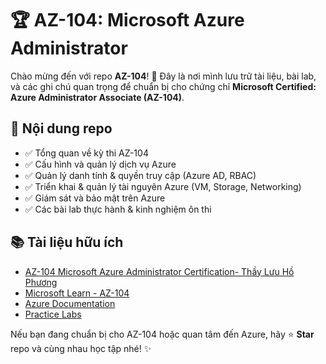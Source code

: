# 🏆 AZ-104: Microsoft Azure Administrator  

Chào mừng đến với repo **AZ-104**! 🚀 Đây là nơi mình lưu trữ tài liệu, bài lab, và các ghi chú quan trọng để chuẩn bị cho chứng chỉ **Microsoft Certified: Azure Administrator Associate (AZ-104)**.  

## 📌 Nội dung repo  
- ✅ Tổng quan về kỳ thi AZ-104  
- ✅ Cấu hình và quản lý dịch vụ Azure  
- ✅ Quản lý danh tính & quyền truy cập (Azure AD, RBAC)  
- ✅ Triển khai & quản lý tài nguyên Azure (VM, Storage, Networking)  
- ✅ Giám sát và bảo mật trên Azure  
- ✅ Các bài lab thực hành & kinh nghiệm ôn thi  

## 📚 Tài liệu hữu ích  
- [AZ-104 Microsoft Azure Administrator Certification- Thầy Lưu Hồ Phương](https://www.udemy.com/course/tim-hieu-am-may-azure-voi-chung-chi-az-104-microsoft-azure/?couponCode=ST10MT30325G2)
- [Microsoft Learn - AZ-104](https://learn.microsoft.com/en-us/certifications/exams/az-104/)  
- [Azure Documentation](https://learn.microsoft.com/en-us/azure/)  
- [Practice Labs](https://learn.microsoft.com/en-us/training/)  

Nếu bạn đang chuẩn bị cho AZ-104 hoặc quan tâm đến Azure, hãy ⭐ **Star** repo và cùng nhau học tập nhé! ✨  
